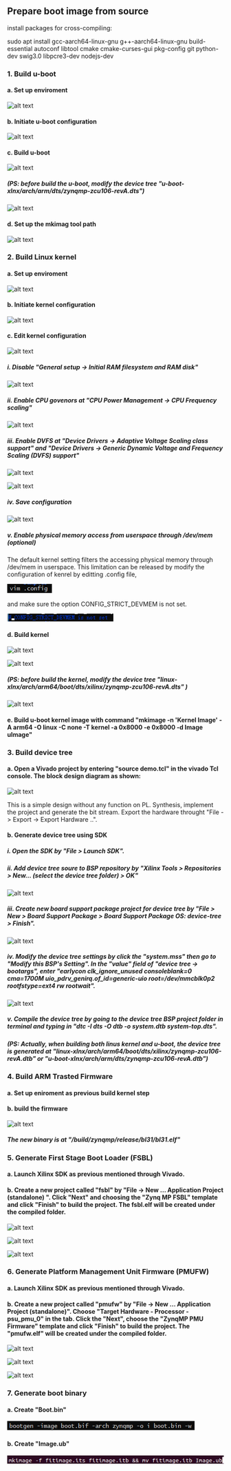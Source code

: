 ## Prepare boot image from source

install packages for cross-compiling:

sudo apt install gcc-aarch64-linux-gnu g++-aarch64-linux-gnu build-essential autoconf libtool cmake cmake-curses-gui pkg-config git python-dev swig3.0 libpcre3-dev nodejs-dev

### 1. Build u-boot

#### a. Set up enviroment

![alt text](https://github.com/wincle626/ZCU106_Setup/blob/master/pics/Screenshot%20from%202019-09-09%2010-56-44.png)

#### b. Initiate u-boot configuration

![alt text](https://github.com/wincle626/ZCU106_Setup/blob/master/pics/Screenshot%20from%202019-09-09%2011-04-46.png)

#### c. Build u-boot

![alt text](https://github.com/wincle626/ZCU106_Setup/blob/master/pics/Screenshot%20from%202019-09-09%2011-04-14.png)

##### (PS: before build the u-boot, modify the device tree "u-boot-xlnx/arch/arm/dts/zynqmp-zcu106-revA.dts")

![alt text](https://github.com/wincle626/ZCU106_Setup/blob/master/pics/Screenshot%20from%202019-09-09%2010-49-07.png)

#### d. Set up the mkimag tool path

![alt text](https://github.com/wincle626/ZCU106_Setup/blob/master/pics/Screenshot%20from%202019-09-09%2011-09-38.png)

### 2. Build Linux kernel

#### a. Set up enviroment

![alt text](https://github.com/wincle626/ZCU106_Setup/blob/master/pics/Screenshot%20from%202019-09-09%2010-15-12.png)

#### b. Initiate kernel configuration

![alt text](https://github.com/wincle626/ZCU106_Setup/blob/master/pics/Screenshot%20from%202019-09-09%2010-19-29.png)

#### c. Edit kernel configuration

![alt text](https://github.com/wincle626/ZCU106_Setup/blob/master/pics/Screenshot%20from%202019-09-09%2010-22-17.png)

##### i. Disable "General setup -> Initial RAM filesystem and RAM disk"

![alt text](https://github.com/wincle626/ZCU106_Setup/blob/master/pics/Screenshot%20from%202019-09-09%2010-26-03.png)

##### ii. Enable CPU govenors at "CPU Power Management -> CPU Frequency scaling"

![alt text](https://github.com/wincle626/ZCU106_Setup/blob/master/pics/Screenshot%20from%202019-09-09%2010-34-36.png)

##### iii. Enable DVFS at "Device Drivers -> Adaptive Voltage Scaling class support" and "Device Drivers -> Generic Dynamic Voltage and Frequency Scaling (DVFS) support"

![alt text](https://github.com/wincle626/ZCU106_Setup/blob/master/pics/Screenshot%20from%202019-09-09%2010-35-34.png)

![alt text](https://github.com/wincle626/ZCU106_Setup/blob/master/pics/Screenshot%20from%202019-09-09%2010-35-58.png)

##### iv. Save configuration
![alt text](https://github.com/wincle626/ZCU106_Setup/blob/master/pics/Screenshot%20from%202019-09-09%2010-42-40.png)

##### v. Enable physical memory access from userspace through /dev/mem (optional)

The default kernel setting filters the accessing physical memory through /dev/mem in userspace. This limitation can be released by modify the configuration of kenrel by editting .config file, 

![alt text](https://github.com/wincle626/ZCU106_SD_Card_Setup/blob/master/pics/%E5%B1%8F%E5%B9%95%E6%88%AA%E5%9B%BE%202021-03-10%20170739.png)

and make sure the option CONFIG_STRICT_DEVMEM is not set.

![alt text](https://github.com/wincle626/ZCU106_SD_Card_Setup/blob/master/pics/%E5%B1%8F%E5%B9%95%E6%88%AA%E5%9B%BE%202021-03-10%20170801.png)

#### d. Build kernel

![alt text](https://github.com/wincle626/ZCU106_Setup/blob/master/pics/Screenshot%20from%202019-09-09%2010-44-25.png)

![alt text](https://github.com/wincle626/ZCU106_Setup/blob/master/pics/Screenshot%20from%202019-09-09%2010-46-21.png)

##### (PS: before build the kernel, modify the device tree "linux-xlnx/arch/arm64/boot/dts/xilinx/zynqmp-zcu106-revA.dts" )

![alt text](https://github.com/wincle626/ZCU106_Setup/blob/master/pics/Screenshot%20from%202019-09-09%2010-49-07.png)

#### e. Build u-boot kernel image with command "mkimage -n 'Kernel Image' -A arm64 -O linux -C none -T kernel -a 0x8000 -e 0x8000 -d Image uImage"

### 3. Build device tree

#### a. Open a Vivado project by entering "source demo.tcl" in the vivado Tcl console. The block design diagram as shown:

![alt text](https://github.com/wincle626/ZCU106_Setup/blob/master/pics/Screenshot%20from%202019-09-09%2011-23-22.png)

This is a simple design without any function on PL. Synthesis, implement the project and generate the bit stream. Export the hardware throught "File -> Export -> Export Hardware ..".

#### b. Generate device tree using SDK

##### i. Open the SDK by "File > Launch SDK".

##### ii. Add device tree soure to BSP repository by "Xilinx Tools > Repositories > New... (select the device tree folder) > OK"

![alt text](https://github.com/wincle626/ZCU106_Setup/blob/master/pics/Screenshot%20from%202019-09-09%2014-35-58.png)

##### iii. Create new board support package project for device tree by "File > New > Board Support Package > Board Support Package OS: device-tree > Finish".

![alt text](https://github.com/wincle626/ZCU106_Setup/blob/master/pics/Screenshot%20from%202019-09-09%2014-37-53.png)

##### iv. Modify the device tree settings by click the "system.mss" then go to "Modify this BSP's Setting". In the "value" field of "device tree -> bootargs", enter "earlycon clk_ignore_unused consoleblank=0 cma=1700M uio_pdrv_genirq.of_id=generic-uio root=/dev/mmcblk0p2 rootfstype=ext4 rw rootwait". 

![alt text](https://github.com/wincle626/ZCU106_Setup/blob/master/pics/Screenshot%20from%202019-09-09%2014-38-16.png)

##### v. Compile the device tree by going to the device tree BSP project folder in terminal and typing in "dtc -I dts -O dtb -o system.dtb system-top.dts".

##### (PS: Actually, when building both linus kernel and u-boot, the device tree is generated at "linux-xlnx/arch/arm64/boot/dts/xilinx/zynqmp-zcu106-revA.dtb" or "u-boot-xlnx/arch/arm/dts/zynqmp-zcu106-revA.dtb")

### 4. Build ARM Trasted Firmware

#### a. Set up eniroment as previous build kernel step

#### b. build the firmware

![alt text](https://github.com/wincle626/ZCU106_Setup/blob/master/pics/Screenshot%20from%202019-09-09%2012-05-57.png)

##### The new binary is at "/build/zynqmp/release/bl31/bl31.elf"

### 5. Generate First Stage Boot Loader (FSBL)

#### a. Launch Xilinx SDK as previous mentioned through Vivado. 

#### b. Create a new project called "fsbl" by "File -> New ... Application Project (standalone) ". Click "Next" and choosing the "Zynq MP FSBL" template and click "Finish" to build the project. The fsbl.elf will be created under the compiled folder.

![alt text](https://github.com/wincle626/ZCU106_Setup/blob/master/pics/Screenshot%20from%202019-09-09%2014-40-33.png)

![alt text](https://github.com/wincle626/ZCU106_Setup/blob/master/pics/Screenshot%20from%202019-09-09%2014-40-46.png)

![alt text](https://github.com/wincle626/ZCU106_Setup/blob/master/pics/Screenshot%20from%202019-09-09%2014-42-35.png)

### 6. Generate Platform Management Unit Firmware (PMUFW)

#### a. Launch Xilinx SDK as previous mentioned through Vivado. 

#### b. Create a new project called "pmufw" by "File -> New ... Application Project (standalone)". Choose "Target Hardware - Processor - psu_pmu_0" in the tab. Click the "Next", choose the "ZynqMP PMU Firmware" template and click "Finish" to build the project. The "pmufw.elf" will be created under the compiled folder. 

![alt text](https://github.com/wincle626/ZCU106_Setup/blob/master/pics/Screenshot%20from%202019-09-09%2014-44-15.png)

![alt text](https://github.com/wincle626/ZCU106_Setup/blob/master/pics/Screenshot%20from%202019-09-09%2014-44-33.png)

![alt text](https://github.com/wincle626/ZCU106_Setup/blob/master/pics/Screenshot%20from%202019-09-09%2014-44-48.png)


### 7. Generate boot binary

#### a. Create "Boot.bin"

![alt text](https://github.com/wincle626/ZCU106_SD_Card_Setup/blob/master/pics/bootgenzynqmp.png)

#### b. Create "Image.ub"

![alt text](https://github.com/wincle626/ZCU106_SD_Card_Setup/blob/master/pics/Screenshot%20from%202019-09-10%2017-49-44.png)
